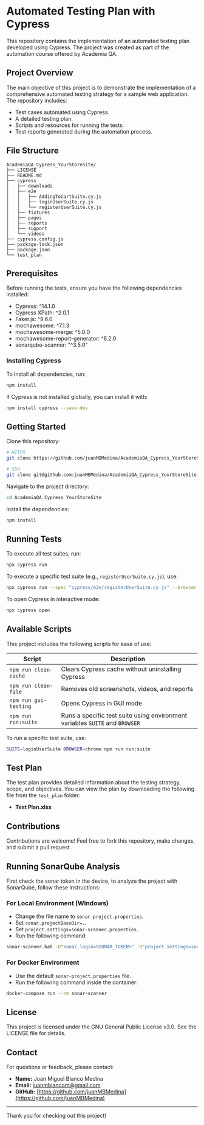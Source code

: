 # Automated Testing Plan with Cypress

This repository contains the implementation of an automated testing plan developed using Cypress. The project was created as part of the automation course offered by Academia QA.

## Project Overview

The main objective of this project is to demonstrate the implementation of a comprehensive automated testing strategy for a sample web application. The repository includes:

- Test cases automated using Cypress.
- A detailed testing plan.
- Scripts and resources for running the tests.
- Test reports generated during the automation process.

## File Structure
```
AcademiaQA_Cypress_YourStoreSite/
├── LICENSE
├── README.md
├── cypress
│   ├── downloads
│   ├── e2e
│   │   ├── AddingToCartSuite.cy.js
│   │   ├── loginUserSuite.cy.js
│   │   └── registerUserSuite.cy.js
│   ├── fixtures
│   ├── pages
│   ├── reports
│   ├── support
│   └── videos
├── cypress.config.js
├── package-lock.json
├── package.json
└── test_plan
```

## Prerequisites

Before running the tests, ensure you have the following dependencies installed:

- Cypress: ^14.1.0
- Cypress XPath: ^2.0.1
- Faker.js: ^9.6.0
- mochawesome: ^7.1.3
- mochawesome-merge: ^5.0.0
- mochawesome-report-generator: ^6.2.0
- sonarqube-scanner: "^3.5.0"

### Installing Cypress

To install all dependencies, run:

```bash
npm install
```

If Cypress is not installed globally, you can install it with:

```bash
npm install cypress --save-dev
```

## Getting Started

Clone this repository:
```bash
# HTTPS
git clone https://github.com/juanMBMedina/AcademiaQA_Cypress_YourStoreSite.git

# SSH
git clone git@github.com:juanMBMedina/AcademiaQA_Cypress_YourStoreSite.git
```

Navigate to the project directory:

```bash
cd AcademiaQA_Cypress_YourStoreSite
```

Install the dependencies:

```bash
npm install
```

## Running Tests

To execute all test suites, run:

```bash
npx cypress run
```

To execute a specific test suite (e.g., `registerUserSuite.cy.js`), use:

```bash
npx cypress run --spec "cypress/e2e/registerUserSuite.cy.js" --browser edge
```

To open Cypress in interactive mode:

```bash
npx cypress open
```

## Available Scripts

This project includes the following scripts for ease of use:

| Script | Description |
|---------|-------------|
| `npm run clean-cache` | Clears Cypress cache without uninstalling Cypress |
| `npm run clean-file` | Removes old screenshots, videos, and reports |
| `npm run gui-testing` | Opens Cypress in GUI mode |
| `npm run run:suite` | Runs a specific test suite using environment variables `SUITE` and `BROWSER` |

To run a specific test suite, use:

```bash
SUITE=loginUserSuite BROWSER=chrome npm run run:suite
```

## Test Plan

The test plan provides detailed information about the testing strategy, scope, and objectives. You can view the plan by downloading the following file from the `test_plan` folder:

- **Test Plan.xlsx**

## Contributions

Contributions are welcome! Feel free to fork this repository, make changes, and submit a pull request.


## Running SonarQube Analysis

First check the sonar token in the device, to analyze the project with SonarQube, follow these instructions:

### For Local Environment (Windows)
- Change the file name to `sonar-project.properties`.
- Set `sonar.projectBaseDir=.`.
- Set `project.settings=sonar-scanner.properties`.
- Run the following command:

```bash
sonar-scanner.bat -D"sonar.login=%SONAR_TOKEN%" -D"project.settings=sonar-scanner.properties" -D"sonar.projectBaseDir=."
```

### For Docker Environment
- Use the default `sonar-project.properties` file.
- Run the following command inside the container:

```bash
docker-compose run --rm sonar-scanner
```
## License

This project is licensed under the GNU General Public License v3.0. See the LICENSE file for details.

## Contact

For questions or feedback, please contact:

- **Name:** Juan Miguel Blanco Medina
- **Email:** juanmblancom@gmail.com
- **GitHub:** [https://github.com/juanMBMedina](https://github.com/juanMBMedina)

---

Thank you for checking out this project!
